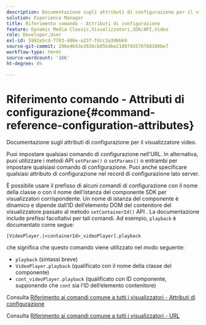 ```yaml
---
description: Documentazione sugli attributi di configurazione per il visualizzatore video.
solution: Experience Manager
title: Riferimento comando - Attributi di configurazione
feature: Dynamic Media Classic,Visualizzatori,SDK/API,Video
role: Developer,User
exl-id: 5992e5cd-7783-408e-a23f-fdcc3a3d6b69
source-git-commit: 206e4643e3926cb85b4be2189743578f88180be7
workflow-type: tm+mt
source-wordcount: '166'
ht-degree: 0%

---
```


# Riferimento comando - Attributi di configurazione{#command-reference-configuration-attributes}

Documentazione sugli attributi di configurazione per il visualizzatore video.

Puoi impostare qualsiasi comando di configurazione nell’URL. In alternativa, puoi utilizzare i metodi API `setParam()` o `setParams()` o entrambi per impostare qualsiasi comando di configurazione. Puoi anche specificare qualsiasi attributo di configurazione nel record di configurazione lato server.

È possibile usare il prefisso di alcuni comandi di configurazione con il nome della classe o con il nome dell’istanza del componente SDK per visualizzatori corrispondente. Un nome di istanza del componente è dinamico e dipende dall’ID dell’elemento DOM del contenitore del visualizzatore passato al metodo `setContainerId()` API . La documentazione include prefissi facoltativi per tali comandi. Ad esempio, `playback` è documentato come segue:

```
[VideoPlayer.|<containerId>_videoPlayer].playback
```

che significa che questo comando viene utilizzato nel modo seguente:

* `playback` (sintassi breve)
* `VideoPlayer.playback` (qualificato con il nome della classe del componente)
* `cont_videoPlayer.playback` (qualificato con ID componente, supponendo che  `cont` sia l’ID dell’elemento contenitore)

Consulta [Riferimento ai comandi comune a tutti i visualizzatori - Attributi di configurazione](../../../r-html5-viewer-20-cmdref-configattrib/r-html5-viewer-20-cmdref-configattrib.md#concept-850e0f2c49b949deb7cfbfd330d329bd)

Consulta [Riferimento ai comandi comune a tutti i visualizzatori - URL](../../../c-html5-viewer-20-cmdref-url/c-html5-viewer-20-cmdref-url.md#concept-9b337f349b7b406b8c33c7ee96b3e226)
